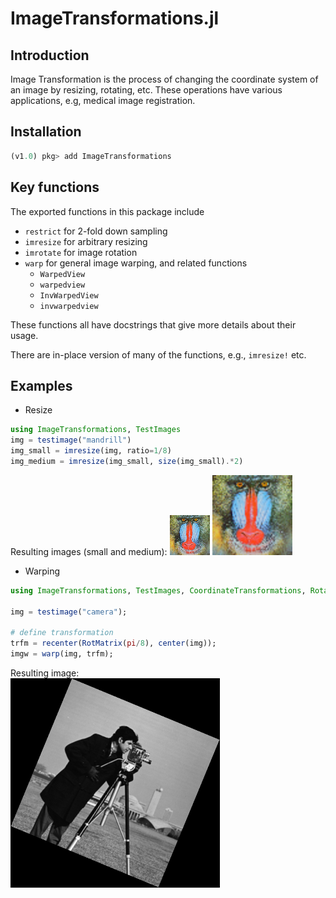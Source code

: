 # ImageTransformations.jl

## Introduction

Image Transformation is the process of changing the coordinate system of an image
by resizing, rotating, etc.
These operations have various applications, e.g, medical image registration.

## Installation

```julia
(v1.0) pkg> add ImageTransformations
```

## Key functions

The exported functions in this package include
* `restrict` for 2-fold down sampling
* `imresize` for arbitrary resizing
* `imrotate` for image rotation
* `warp` for general image warping, and related functions
  + `WarpedView`
  + `warpedview`
  + `InvWarpedView`
  + `invwarpedview`

These functions all have docstrings that give more details about their usage.

There are in-place version of many of the functions, e.g., `imresize!` etc.
    
## Examples

- Resize

```julia
using ImageTransformations, TestImages
img = testimage("mandrill")
img_small = imresize(img, ratio=1/8)
img_medium = imresize(img_small, size(img_small).*2)
```

Resulting images (small and medium):
![img_small](assets/img_small.png)
![img_medium](assets/img_medium.png)

- Warping

```julia
using ImageTransformations, TestImages, CoordinateTransformations, Rotations

img = testimage("camera");

# define transformation
trfm = recenter(RotMatrix(pi/8), center(img));
imgw = warp(img, trfm);
```

Resulting image:  
![img_warp](assets/img_warp.png)